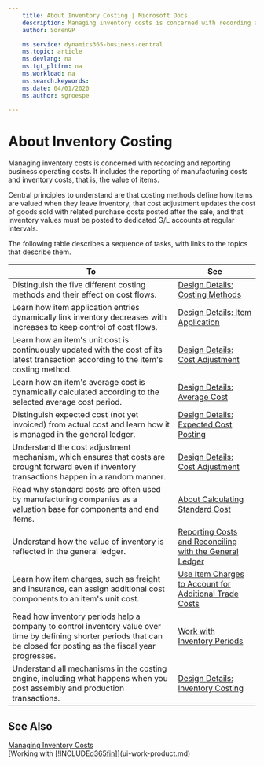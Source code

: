 ```yaml
---
    title: About Inventory Costing | Microsoft Docs
    description: Managing inventory costs is concerned with recording and reporting business operating costs. It includes the reporting of manufacturing costs and inventory costs, that is, the value of items.
    author: SorenGP

    ms.service: dynamics365-business-central
    ms.topic: article
    ms.devlang: na
    ms.tgt_pltfrm: na
    ms.workload: na
    ms.search.keywords:
    ms.date: 04/01/2020
    ms.author: sgroespe

---
```

# About Inventory Costing
Managing inventory costs is concerned with recording and reporting business operating costs. It includes the reporting of manufacturing costs and inventory costs, that is, the value of items.  

 Central principles to understand are that costing methods define how items are valued when they leave inventory, that cost adjustment updates the cost of goods sold with related purchase costs posted after the sale, and that inventory values must be posted to dedicated G/L accounts at regular intervals.  

 The following table describes a sequence of tasks, with links to the topics that describe them.   

|**To**|**See**|  
|------------|-------------|  
|Distinguish the five different costing methods and their effect on cost flows.|[Design Details: Costing Methods](design-details-costing-methods.md)|  
|Learn how item application entries dynamically link inventory decreases with increases to keep control of cost flows.|[Design Details: Item Application](design-details-item-application.md)|  
|Learn how an item's unit cost is continuously updated with the cost of its latest transaction according to the item's costing method.|[Design Details: Cost Adjustment](design-details-cost-adjustment.md)|  
|Learn how an item's average cost is dynamically calculated according to the selected average cost period.|[Design Details: Average Cost](design-details-average-cost.md)|  
|Distinguish expected cost (not yet invoiced) from actual cost and learn how it is managed in the general ledger.|[Design Details: Expected Cost Posting](design-details-expected-cost-posting.md)|  
|Understand the cost adjustment mechanism, which ensures that costs are brought forward even if inventory transactions happen in a random manner.|[Design Details: Cost Adjustment](design-details-cost-adjustment.md)|  
|Read why standard costs are often used by manufacturing companies as a valuation base for components and end items.|[About Calculating Standard Cost](finance-about-calculating-standard-cost.md)|  
|Understand how the value of inventory is reflected in the general ledger.|[Reporting Costs and Reconciling with the General Ledger](finance-report-costs-and-reconcile-with-the-general-ledger.md)|  
|Learn how item charges, such as freight and insurance, can assign additional cost components to an item's unit cost.|[Use Item Charges to Account for Additional Trade Costs](payables-how-assign-item-charges.md)|  
|Read how inventory periods help a company to control inventory value over time by defining shorter periods that can be closed for posting as the fiscal year progresses.|[Work with Inventory Periods](finance-how-to-work-with-inventory-periods.md)|  
|Understand all mechanisms in the costing engine, including what happens when you post assembly and production transactions.|[Design Details: Inventory Costing](design-details-inventory-costing.md)|  

## See Also
[Managing Inventory Costs](finance-manage-inventory-costs.md)    
[Working with [!INCLUDE[d365fin](includes/d365fin_md.md)]](ui-work-product.md)
